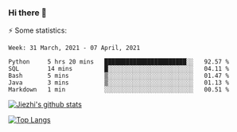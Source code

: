 ### Hi there 👋

⚡ Some statistics:

<!--START_SECTION:waka-->
```text
Week: 31 March, 2021 - 07 April, 2021

Python     5 hrs 20 mins   ███████████████████████░░   92.57 % 
SQL        14 mins         █░░░░░░░░░░░░░░░░░░░░░░░░   04.11 % 
Bash       5 mins          ▒░░░░░░░░░░░░░░░░░░░░░░░░   01.47 % 
Java       3 mins          ▒░░░░░░░░░░░░░░░░░░░░░░░░   01.13 % 
Markdown   1 min           ░░░░░░░░░░░░░░░░░░░░░░░░░   00.51 % 
```
<!--END_SECTION:waka-->

[![Jiezhi's github stats](https://github-readme-stats.vercel.app/api?username=Jiezhi&show_icons=true)](https://github.com/Jiezhi/github-readme-stats)

[![Top Langs](https://github-readme-stats.vercel.app/api/top-langs/?username=Jiezhi&hide=javascript,html)](https://github.com/Jiezhi/github-readme-stats)
<!--
**Jiezhi/Jiezhi** is a ✨ _special_ ✨ repository because its `README.md` (this file) appears on your GitHub profile.

Here are some ideas to get you started:

- 🔭 I’m currently working on ...
- 🌱 I’m currently learning ...
- 👯 I’m looking to collaborate on ...
- 🤔 I’m looking for help with ...
- 💬 Ask me about ...
- 📫 How to reach me: ...
- 😄 Pronouns: ...
- ⚡ Fun fact: ...
-->

